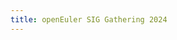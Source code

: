 ```yaml
---
title: openEuler SIG Gathering 2024
---
```

<script setup lang="ts">
  import TheSigGathering from '@/views/summit/sig-gathering-2024/TheSigGathering.vue'
</script>

<TheSigGathering />
